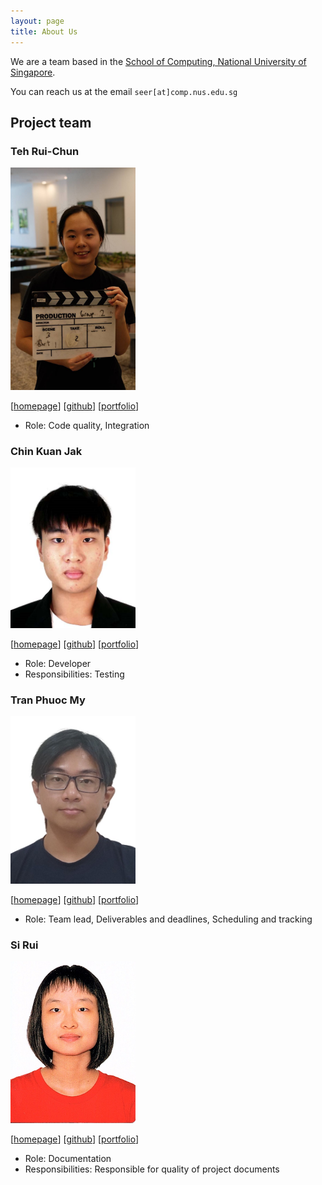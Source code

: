 ```yaml
---
layout: page
title: About Us
---
```


We are a team based in the [School of Computing, National University of Singapore](https://www.comp.nus.edu.sg).

You can reach us at the email `seer[at]comp.nus.edu.sg`

## Project team

### Teh Rui-Chun

<img src="images/reginateh.png" width="200px">

[[homepage](https://nus-cs2103-ay2425s1.github.io/website)]
[[github](https://github.com/reginateh)]
[[portfolio](team/reginateh.md)]

* Role: Code quality, Integration

### Chin Kuan Jak

<img src="images/darkmoongreatsword.png" width="200px">

[[homepage](http://www.comp.nus.edu.sg/~damithch)]
[[github](https://github.com/darkmoongreatsword)]
[[portfolio](team/darkmoongreatsword.md)]

* Role: Developer
* Responsibilities: Testing 

### Tran Phuoc My

<img src="images/trpmy.png" width="200px">

[[homepage](http://www.comp.nus.edu.sg/~trpmy)]
[[github](https://github.com/trpmy)]
[[portfolio](team/trpmy.md)]

* Role: Team lead, Deliverables and deadlines, Scheduling and tracking

### Si Rui

<img src="images/beginner-web-developer.png" width="200px">

[[homepage](http://www.comp.nus.edu.sg/~damithch)]
[[github](http://github.com/beginner-web-developer)]
[[portfolio](team/beginner-web-developer.md)]

* Role: Documentation
* Responsibilities: Responsible for quality of project documents
